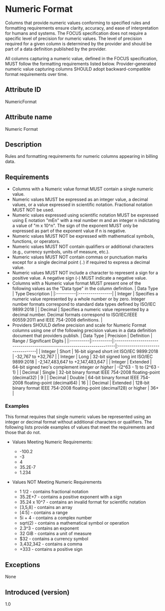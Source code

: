# Numeric Format

Columns that provide numeric values conforming to specified rules and formatting requirements ensure clarity, accuracy, and ease of interpretation for humans and systems. The FOCUS specification does not require a specific level of precision for numeric values. The level of precision required for a given column is determined by the provider and should be part of a data definition published by the provider.

All columns capturing a numeric value, defined in the FOCUS specification, MUST follow the formatting requirements listed below. Provider-generated numeric value capturing columns SHOULD adopt backward-compatible format requirements over time.

## Attribute ID

NumericFormat

## Attribute name

Numeric Format

## Description

Rules and formatting requirements for numeric columns appearing in billing data.

## Requirements

* Columns with a Numeric value format MUST contain a single numeric value.
* Numeric values MUST be expressed as an integer value, a decimal values, or a value expressed in scientific notation. Fractional notation MUST NOT be used.
* Numeric values expressed using scientific notation MUST be expressed using E notation "mEn" with a real number m and an integer n indictating a value of "m x 10^n".   The sign of the exponent MUST only be expressed as part of the exponent value if n is negative.
* Numeric values MUST NOT be expressed with mathematical symbols, functions, or operators.
* Numeric values MUST NOT contain qualifiers or additional characters (e.g., currency symbols, units of measure, etc.).
* Numeric values MUST NOT contain commas or punctuation marks except for a single decimal point (`.`) if required to express a decimal value.
* Numeric values MUST NOT include a character to represent a sign for a positive value. A negative sign (-) MUST indicate a negative value.
* Columns with a Numeric value format MUST present one of the following values as the "Data type" in the column definition.
  | Data Type | Type Description |
  |:----------|:-----------------|
  | Integer   | Specifies a numeric value represented by a whole number or by zero. Integer number formats correspond to standard data types defined by ISO/IEC 9899:2018 |
  | Decimal   | Specifies a numeric value represented by a decimal number. Decimal formats correspond to ISO/IEC/IEEE 60559:2011 and IEEE 754-2008 definitions. |
* Providers SHOULD define precision and scale for Numeric Format columns using one of the following precision values in a data definition document that providers publish.
  | Data Type | Precision | Definition                                                                | Range / Significant Digits       |
  |:----------|:----------|:--------------------------------------------------------------------------|:---------------------------------|
  | Integer   | Short     | 16-bit signed short int ISO/IEC 9899:2018                                 | -32,767 to +32,767               |
  | Integer   | Long      | 32-bit signed long int ISO/IEC 9899:2018                                  | -2,147,483,647 to +2,147,483,647 |
  | Integer   | Extended  | 64-bit signed two's complement integer *or higher*                        | -(2^63 - 1) to (2^63 - 1)        |
  | Decimal   | Single    | 32-bit binary format IEEE 754-2008 floating-point (decimal32)             | 9                                |
  | Decimal   | Double    | 64-bit binary format IEEE 754-2008 floating-point (decimal64)             | 16                               |
  | Decimal   | Extended  | 128-bit binary format IEEE 754-2008 floating-point (decimal128) or higher | 36+                              |

### Examples

This format requires that single numeric values be represented using an integer or decimal format without additional characters or qualifiers. The following lists provide examples of values that meet the requirements and those that do not.

* Values Meeting Numeric Requirements:
  * -100.2
  * -3
  * 4
  * 35.2E-7
  * 1.234
  
* Values NOT Meeting Numeric Requirements
  * 1 1/2 - contains fractional notation
  * 35.2E+7 - contains a positive exponent with a sign
  * 35.24 x 10^7 - contains an invalid format for scientific notation
  * [3,5,8] - contains an array
  * [4:5] - contains a range
  * 5i + 4 - contains a complex number
  * sqrt(2) - contains a mathematical symbol or operation
  * 2.3^3 - contains an exponent
  * 32 GiB - contains a unit of measure
  * $32 - contains a currency symbol
  * 3,432,342 - contains a comma
  * +333 - contains a positive sign

## Exceptions

None

## Introduced (version)

1.0
